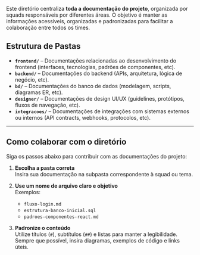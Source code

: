 Este diretório centraliza **toda a documentação do projeto**, organizada por squads responsáveis por diferentes áreas. O objetivo é manter as informações acessíveis, organizadas e padronizadas para facilitar a colaboração entre todos os times.

## Estrutura de Pastas

- **`frontend/`** – Documentações relacionadas ao desenvolvimento do frontend (interfaces, tecnologias, padrões de componentes, etc).
- **`backend/`** – Documentações do backend (APIs, arquitetura, lógica de negócio, etc).
- **`bd/`** – Documentações do banco de dados (modelagem, scripts, diagramas ER, etc).
- **`designer/`** – Documentações de design UI/UX (guidelines, protótipos, fluxos de navegação, etc).
- **`integracoes/`** – Documentações de integrações com sistemas externos ou internos (API contracts, webhooks, protocolos, etc).

---

## Como colaborar com o diretório

Siga os passos abaixo para contribuir com as documentações do projeto:

1. **Escolha a pasta correta**  
   Insira sua documentação na subpasta correspondente à squad ou tema.

2. **Use um nome de arquivo claro e objetivo**  
   Exemplos:
   - `fluxo-login.md`
   - `estrutura-banco-inicial.sql`
   - `padroes-componentes-react.md`

3. **Padronize o conteúdo**  
   Utilize títulos (`#`), subtítulos (`##`) e listas para manter a legibilidade. Sempre que possível, insira diagramas, exemplos de código e links úteis.
